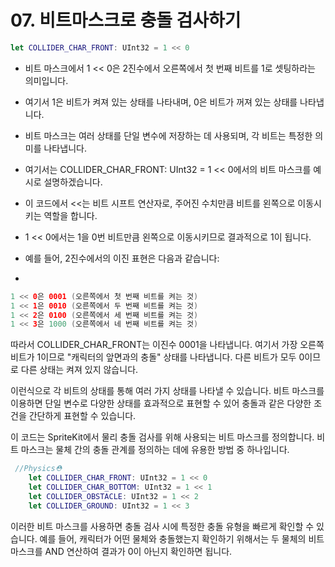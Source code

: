 # 07. 비트마스크로 충돌 검사하기
```swift
let COLLIDER_CHAR_FRONT: UInt32 = 1 << 0
```
- 비트 마스크에서 1 << 0은 2진수에서 오른쪽에서 첫 번째 비트를 1로 셋팅하라는 의미입니다.
- 여기서 1은 비트가 켜져 있는 상태를 나타내며, 0은 비트가 꺼져 있는 상태를 나타냅니다.
- 비트 마스크는 여러 상태를 단일 변수에 저장하는 데 사용되며, 각 비트는 특정한 의미를 나타냅니다.
- 여기서는 COLLIDER_CHAR_FRONT: UInt32 = 1 << 0에서의 비트 마스크를 예시로 설명하겠습니다.

- 이 코드에서 <<는 비트 시프트 연산자로, 주어진 수치만큼 비트를 왼쪽으로 이동시키는 역할을 합니다. 
- 1 << 0에서는 1을 0번 비트만큼 왼쪽으로 이동시키므로 결과적으로 1이 됩니다.

- 예를 들어, 2진수에서의 이진 표현은 다음과 같습니다:
- 
```swift
1 << 0은 0001 (오른쪽에서 첫 번째 비트를 켜는 것)
1 << 1은 0010 (오른쪽에서 두 번째 비트를 켜는 것)
1 << 2은 0100 (오른쪽에서 세 번째 비트를 켜는 것)
1 << 3은 1000 (오른쪽에서 네 번째 비트를 켜는 것)
```
따라서 COLLIDER_CHAR_FRONT는 이진수 0001을 나타냅니다. 여기서 가장 오른쪽 비트가 1이므로 "캐릭터의 앞면과의 충돌" 상태를 나타냅니다. 다른 비트가 모두 0이므로 다른 상태는 켜져 있지 않습니다.

이런식으로 각 비트의 상태를 통해 여러 가지 상태를 나타낼 수 있습니다. 비트 마스크를 이용하면 단일 변수로 다양한 상태를 효과적으로 표현할 수 있어 충돌과 같은 다양한 조건을 간단하게 표현할 수 있습니다.

이 코드는 SpriteKit에서 물리 충돌 검사를 위해 사용되는 비트 마스크를 정의합니다. 비트 마스크는 물체 간의 충돌 관계를 정의하는 데에 유용한 방법 중 하나입니다.
```swift
 //Physics⛑️
    let COLLIDER_CHAR_FRONT: UInt32 = 1 << 0
    let COLLIDER_CHAR_BOTTOM: UInt32 = 1 << 1
    let COLLIDER_OBSTACLE: UInt32 = 1 << 2
    let COLLIDER_GROUND: UInt32 = 1 << 3
```
이러한 비트 마스크를 사용하면 충돌 검사 시에 특정한 충돌 유형을 빠르게 확인할 수 있습니다. 예를 들어, 캐릭터가 어떤 물체와 충돌했는지 확인하기 위해서는 두 물체의 비트 마스크를 AND 연산하여 결과가 0이 아닌지 확인하면 됩니다.
